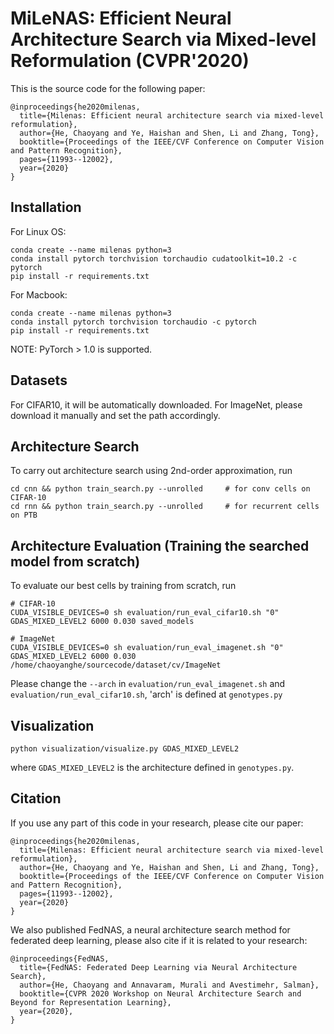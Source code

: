 # MiLeNAS: Efficient Neural Architecture Search via Mixed-level Reformulation (CVPR'2020)
This is the source code for the following paper:
```
@inproceedings{he2020milenas,
  title={Milenas: Efficient neural architecture search via mixed-level reformulation},
  author={He, Chaoyang and Ye, Haishan and Shen, Li and Zhang, Tong},
  booktitle={Proceedings of the IEEE/CVF Conference on Computer Vision and Pattern Recognition},
  pages={11993--12002},
  year={2020}
}
```


## Installation
For Linux OS:

```
conda create --name milenas python=3
conda install pytorch torchvision torchaudio cudatoolkit=10.2 -c pytorch
pip install -r requirements.txt
```

For Macbook:

```
conda create --name milenas python=3
conda install pytorch torchvision torchaudio -c pytorch
pip install -r requirements.txt
```


NOTE: PyTorch > 1.0 is supported.

## Datasets
For CIFAR10, it will be automatically downloaded.
For ImageNet, please download it manually and set the path accordingly.

## Architecture Search
To carry out architecture search using 2nd-order approximation, run
```
cd cnn && python train_search.py --unrolled     # for conv cells on CIFAR-10
cd rnn && python train_search.py --unrolled     # for recurrent cells on PTB
```


## Architecture Evaluation (Training the searched model from scratch)
To evaluate our best cells by training from scratch, run
```
# CIFAR-10
CUDA_VISIBLE_DEVICES=0 sh evaluation/run_eval_cifar10.sh "0" GDAS_MIXED_LEVEL2 6000 0.030 saved_models

# ImageNet
CUDA_VISIBLE_DEVICES=0 sh evaluation/run_eval_imagenet.sh "0" GDAS_MIXED_LEVEL2 6000 0.030 /home/chaoyanghe/sourcecode/dataset/cv/ImageNet
```
Please change the `--arch` in `evaluation/run_eval_imagenet.sh` and `evaluation/run_eval_cifar10.sh`, 'arch' is defined at `genotypes.py`


## Visualization
```
python visualization/visualize.py GDAS_MIXED_LEVEL2
```
where `GDAS_MIXED_LEVEL2` is the architecture defined in `genotypes.py`.

## Citation
If you use any part of this code in your research, please cite our paper:
```
@inproceedings{he2020milenas,
  title={Milenas: Efficient neural architecture search via mixed-level reformulation},
  author={He, Chaoyang and Ye, Haishan and Shen, Li and Zhang, Tong},
  booktitle={Proceedings of the IEEE/CVF Conference on Computer Vision and Pattern Recognition},
  pages={11993--12002},
  year={2020}
}
```
We also published FedNAS, a neural architecture search method for federated deep learning, please also cite if it is related to your research:
```
@inproceedings{FedNAS,
  title={FedNAS: Federated Deep Learning via Neural Architecture Search},
  author={He, Chaoyang and Annavaram, Murali and Avestimehr, Salman},
  booktitle={CVPR 2020 Workshop on Neural Architecture Search and Beyond for Representation Learning},
  year={2020},
}
```
